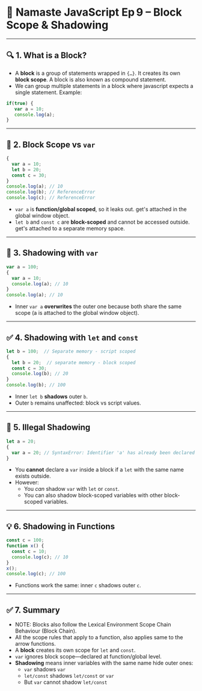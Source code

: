# 📘 Namaste JavaScript Ep 9 – Block Scope & Shadowing

---

## 🔍 1. What is a Block?
- A **block** is a group of statements wrapped in `{…}`. It creates its own **block scope**. A block is also known as compound statement.
- We can group multiple statements in a block where javascript expects a single statement. Example:
```js
if(true) {
   var a = 10;
   console.log(a);
}
```

---

## 🔧 2. Block Scope vs `var`
```js
{
  var a = 10;
  let b = 20;
  const c = 30;
}
console.log(a); // 10
console.log(b); // ReferenceError
console.log(c); // ReferenceError
````
* `var a` is **function/global scoped**, so it leaks out. get's attached in the global window object.
* `let b` and `const c` are **block-scoped** and cannot be accessed outside. get's attached to a separate memory space.

---

## 🔄 3. Shadowing with `var`
```js
var a = 100;
{
  var a = 10;
  console.log(a); // 10
}
console.log(a); // 10
```
* Inner `var a` **overwrites** the outer one because both share the same scope (a is attached to the global window object).

---

## ✅ 4. Shadowing with `let` and `const`
```js
let b = 100;  // Separate memory - script scoped 
{
  let b = 20;  // separate memory - block scoped
  const c = 30;
  console.log(b); // 20
}
console.log(b); // 100
```
* Inner `let b` **shadows** outer `b`.
* Outer `b` remains unaffected: block vs script values.

---

## 🚫 5. Illegal Shadowing
```js
let a = 20;
{
  var a = 20; // SyntaxError: Identifier 'a' has already been declared
}
```
* You **cannot** declare a `var` inside a block if a `let` with the same name exists outside.
* However:
  * You *can* shadow `var` with `let` or `const`.
  * You can also shadow block-scoped variables with other block-scoped variables.

---

## 💡 6. Shadowing in Functions
```js
const c = 100;
function x() {
  const c = 10;
  console.log(c); // 10
}
x();
console.log(c); // 100
```
* Functions work the same: inner `c` shadows outer `c`.

---

## ✅ 7. Summary
* NOTE: Blocks also follow the Lexical Environment Scope Chain Behaviour (Block Chain).
* All the scope rules that apply to a function, also applies same to the arrow functions.
* A **block** creates its own scope for `let` and `const`.
* `var` ignores block scope—declared at function/global level.
* **Shadowing** means inner variables with the same name hide outer ones:
  * `var` shadows `var`
  * `let/const` shadows `let/const` or `var`
  * But `var` cannot shadow `let/const`

